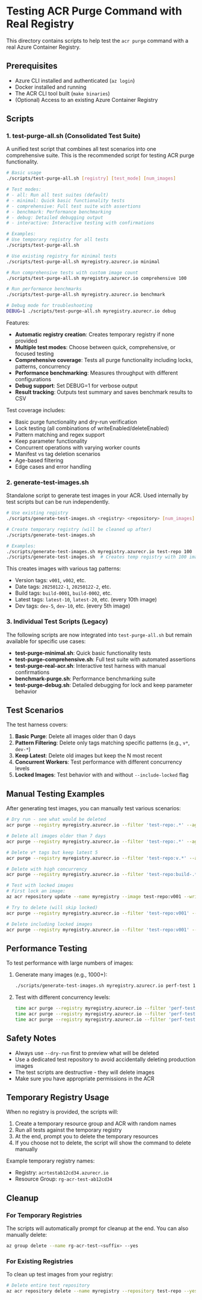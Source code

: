 # Testing ACR Purge Command with Real Registry

This directory contains scripts to help test the `acr purge` command with a real Azure Container Registry.

## Prerequisites

- Azure CLI installed and authenticated (`az login`)
- Docker installed and running
- The ACR CLI tool built (`make binaries`)
- (Optional) Access to an existing Azure Container Registry

## Scripts

### 1. test-purge-all.sh (Consolidated Test Suite)

A unified test script that combines all test scenarios into one comprehensive suite. This is the recommended script for testing ACR purge functionality.

```bash
# Basic usage
./scripts/test-purge-all.sh [registry] [test_mode] [num_images]

# Test modes:
# - all: Run all test suites (default)
# - minimal: Quick basic functionality tests
# - comprehensive: Full test suite with assertions
# - benchmark: Performance benchmarking
# - debug: Detailed debugging output
# - interactive: Interactive testing with confirmations

# Examples:
# Use temporary registry for all tests
./scripts/test-purge-all.sh

# Use existing registry for minimal tests
./scripts/test-purge-all.sh myregistry.azurecr.io minimal

# Run comprehensive tests with custom image count
./scripts/test-purge-all.sh myregistry.azurecr.io comprehensive 100

# Run performance benchmarks
./scripts/test-purge-all.sh myregistry.azurecr.io benchmark

# Debug mode for troubleshooting
DEBUG=1 ./scripts/test-purge-all.sh myregistry.azurecr.io debug
```

Features:
- **Automatic registry creation**: Creates temporary registry if none provided
- **Multiple test modes**: Choose between quick, comprehensive, or focused testing
- **Comprehensive coverage**: Tests all purge functionality including locks, patterns, concurrency
- **Performance benchmarking**: Measures throughput with different configurations
- **Debug support**: Set DEBUG=1 for verbose output
- **Result tracking**: Outputs test summary and saves benchmark results to CSV

Test coverage includes:
- Basic purge functionality and dry-run verification
- Lock testing (all combinations of writeEnabled/deleteEnabled)
- Pattern matching and regex support
- Keep parameter functionality
- Concurrent operations with varying worker counts
- Manifest vs tag deletion scenarios
- Age-based filtering
- Edge cases and error handling

### 2. generate-test-images.sh

Standalone script to generate test images in your ACR. Used internally by test scripts but can be run independently.

```bash
# Use existing registry
./scripts/generate-test-images.sh <registry> <repository> [num_images]

# Create temporary registry (will be cleaned up after)
./scripts/generate-test-images.sh

# Examples:
./scripts/generate-test-images.sh myregistry.azurecr.io test-repo 100
./scripts/generate-test-images.sh  # Creates temp registry with 100 images
```

This creates images with various tag patterns:
- Version tags: `v001`, `v002`, etc.
- Date tags: `20250122-1`, `20250122-2`, etc.
- Build tags: `build-0001`, `build-0002`, etc.
- Latest tags: `latest-10`, `latest-20`, etc. (every 10th image)
- Dev tags: `dev-5`, `dev-10`, etc. (every 5th image)

### 3. Individual Test Scripts (Legacy)

The following scripts are now integrated into `test-purge-all.sh` but remain available for specific use cases:

- **test-purge-minimal.sh**: Quick basic functionality tests
- **test-purge-comprehensive.sh**: Full test suite with automated assertions
- **test-purge-real-acr.sh**: Interactive test harness with manual confirmations
- **benchmark-purge.sh**: Performance benchmarking suite
- **test-purge-debug.sh**: Detailed debugging for lock and keep parameter behavior

## Test Scenarios

The test harness covers:

1. **Basic Purge**: Delete all images older than 0 days
2. **Pattern Filtering**: Delete only tags matching specific patterns (e.g., `v*`, `dev-*`)
3. **Keep Latest**: Delete old images but keep the N most recent
4. **Concurrent Workers**: Test performance with different concurrency levels
5. **Locked Images**: Test behavior with and without `--include-locked` flag

## Manual Testing Examples

After generating test images, you can manually test various scenarios:

```bash
# Dry run - see what would be deleted
acr purge --registry myregistry.azurecr.io --filter 'test-repo:.*' --ago 0d --dry-run

# Delete all images older than 7 days
acr purge --registry myregistry.azurecr.io --filter 'test-repo:.*' --ago 7d

# Delete v* tags but keep latest 5
acr purge --registry myregistry.azurecr.io --filter 'test-repo:v.*' --ago 0d --keep 5

# Delete with high concurrency
acr purge --registry myregistry.azurecr.io --filter 'test-repo:build-.*' --ago 0d --concurrency 20

# Test with locked images
# First lock an image:
az acr repository update --name myregistry --image test-repo:v001 --write-enabled false

# Try to delete (will skip locked)
acr purge --registry myregistry.azurecr.io --filter 'test-repo:v001' --ago 0d

# Delete including locked images
acr purge --registry myregistry.azurecr.io --filter 'test-repo:v001' --ago 0d --include-locked
```

## Performance Testing

To test performance with large numbers of images:

1. Generate many images (e.g., 1000+):
   ```bash
   ./scripts/generate-test-images.sh myregistry.azurecr.io perf-test 1000
   ```

2. Test with different concurrency levels:
   ```bash
   time acr purge --registry myregistry.azurecr.io --filter 'perf-test:.*' --ago 0d --concurrency 1 --dry-run
   time acr purge --registry myregistry.azurecr.io --filter 'perf-test:.*' --ago 0d --concurrency 10 --dry-run
   time acr purge --registry myregistry.azurecr.io --filter 'perf-test:.*' --ago 0d --concurrency 50 --dry-run
   ```

## Safety Notes

- Always use `--dry-run` first to preview what will be deleted
- Use a dedicated test repository to avoid accidentally deleting production images
- The test scripts are destructive - they will delete images
- Make sure you have appropriate permissions in the ACR

## Temporary Registry Usage

When no registry is provided, the scripts will:
1. Create a temporary resource group and ACR with random names
2. Run all tests against the temporary registry
3. At the end, prompt you to delete the temporary resources
4. If you choose not to delete, the script will show the command to delete manually

Example temporary registry names:
- Registry: `acrtestab12cd34.azurecr.io`
- Resource Group: `rg-acr-test-ab12cd34`

## Cleanup

### For Temporary Registries
The scripts will automatically prompt for cleanup at the end. You can also manually delete:
```bash
az group delete --name rg-acr-test-<suffix> --yes
```

### For Existing Registries
To clean up test images from your registry:
```bash
# Delete entire test repository
az acr repository delete --name myregistry --repository test-repo --yes
```